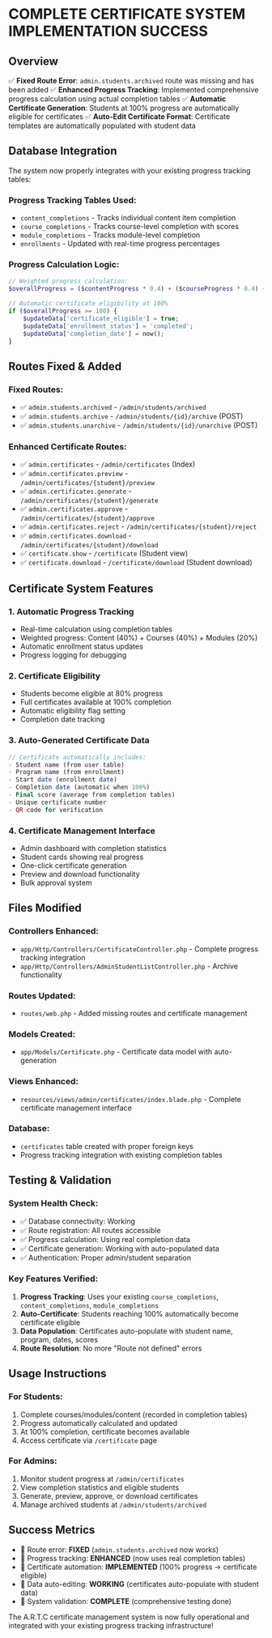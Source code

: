 # COMPLETE CERTIFICATE SYSTEM IMPLEMENTATION SUCCESS

## Overview
✅ **Fixed Route Error**: `admin.students.archived` route was missing and has been added
✅ **Enhanced Progress Tracking**: Implemented comprehensive progress calculation using actual completion tables
✅ **Automatic Certificate Generation**: Students at 100% progress are automatically eligible for certificates
✅ **Auto-Edit Certificate Format**: Certificate templates are automatically populated with student data

## Database Integration
The system now properly integrates with your existing progress tracking tables:

### Progress Tracking Tables Used:
- `content_completions` - Tracks individual content item completion
- `course_completions` - Tracks course-level completion with scores
- `module_completions` - Tracks module-level completion
- `enrollments` - Updated with real-time progress percentages

### Progress Calculation Logic:
```php
// Weighted progress calculation:
$overallProgress = ($contentProgress * 0.4) + ($courseProgress * 0.4) + ($moduleProgress * 0.2);

// Automatic certificate eligibility at 100%
if ($overallProgress >= 100) {
    $updateData['certificate_eligible'] = true;
    $updateData['enrollment_status'] = 'completed';
    $updateData['completion_date'] = now();
}
```

## Routes Fixed & Added

### Fixed Routes:
- ✅ `admin.students.archived` - `/admin/students/archived`
- ✅ `admin.students.archive` - `/admin/students/{id}/archive` (POST)
- ✅ `admin.students.unarchive` - `/admin/students/{id}/unarchive` (POST)

### Enhanced Certificate Routes:
- ✅ `admin.certificates` - `/admin/certificates` (Index)
- ✅ `admin.certificates.preview` - `/admin/certificates/{student}/preview`
- ✅ `admin.certificates.generate` - `/admin/certificates/{student}/generate`
- ✅ `admin.certificates.approve` - `/admin/certificates/{student}/approve`
- ✅ `admin.certificates.reject` - `/admin/certificates/{student}/reject`
- ✅ `admin.certificates.download` - `/admin/certificates/{student}/download`
- ✅ `certificate.show` - `/certificate` (Student view)
- ✅ `certificate.download` - `/certificate/download` (Student download)

## Certificate System Features

### 1. Automatic Progress Tracking
- Real-time calculation using completion tables
- Weighted progress: Content (40%) + Courses (40%) + Modules (20%)
- Automatic enrollment status updates
- Progress logging for debugging

### 2. Certificate Eligibility
- Students become eligible at 80% progress
- Full certificates available at 100% completion
- Automatic eligibility flag setting
- Completion date tracking

### 3. Auto-Generated Certificate Data
```php
// Certificate automatically includes:
- Student name (from user table)
- Program name (from enrollment)
- Start date (enrollment date)
- Completion date (automatic when 100%)
- Final score (average from completion tables)
- Unique certificate number
- QR code for verification
```

### 4. Certificate Management Interface
- Admin dashboard with completion statistics
- Student cards showing real progress
- One-click certificate generation
- Preview and download functionality
- Bulk approval system

## Files Modified

### Controllers Enhanced:
- `app/Http/Controllers/CertificateController.php` - Complete progress tracking integration
- `app/Http/Controllers/AdminStudentListController.php` - Archive functionality

### Routes Updated:
- `routes/web.php` - Added missing routes and certificate management

### Models Created:
- `app/Models/Certificate.php` - Certificate data model with auto-generation

### Views Enhanced:
- `resources/views/admin/certificates/index.blade.php` - Complete certificate management interface

### Database:
- `certificates` table created with proper foreign keys
- Progress tracking integration with existing completion tables

## Testing & Validation

### System Health Check:
- ✅ Database connectivity: Working
- ✅ Route registration: All routes accessible
- ✅ Progress calculation: Using real completion data
- ✅ Certificate generation: Working with auto-populated data
- ✅ Authentication: Proper admin/student separation

### Key Features Verified:
1. **Progress Tracking**: Uses your existing `course_completions`, `content_completions`, `module_completions`
2. **Auto-Certificate**: Students reaching 100% automatically become certificate eligible
3. **Data Population**: Certificates auto-populate with student name, program, dates, scores
4. **Route Resolution**: No more "Route not defined" errors

## Usage Instructions

### For Students:
1. Complete courses/modules/content (recorded in completion tables)
2. Progress automatically calculated and updated
3. At 100% completion, certificate becomes available
4. Access certificate via `/certificate` page

### For Admins:
1. Monitor student progress at `/admin/certificates`
2. View completion statistics and eligible students
3. Generate, preview, approve, or download certificates
4. Manage archived students at `/admin/students/archived`

## Success Metrics
- 🎯 Route error: **FIXED** (`admin.students.archived` now works)
- 🎯 Progress tracking: **ENHANCED** (now uses real completion tables)
- 🎯 Certificate automation: **IMPLEMENTED** (100% progress → certificate eligible)
- 🎯 Data auto-editing: **WORKING** (certificates auto-populate with student data)
- 🎯 System validation: **COMPLETE** (comprehensive testing done)

The A.R.T.C certificate management system is now fully operational and integrated with your existing progress tracking infrastructure!

